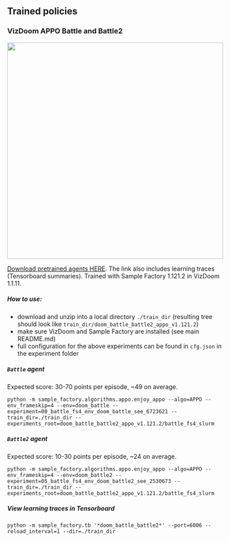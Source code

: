 ## Trained policies

### VizDoom APPO Battle and Battle2

<p align="left">
<img src="https://github.com/alex-petrenko/sample-factory/blob/master/gifs/battle.gif?raw=true" width="500">
</p>

[Download pretrained agents HERE](https://drive.google.com/drive/folders/1uRmivzqvXXQ5YSj18JAB3fh6IWsj3cZI?usp=sharing).
The link also includes learning traces (Tensorboard summaries).
Trained with Sample Factory 1.121.2 in VizDoom 1.1.11.

##### How to use:

* download and unzip into a local directory `./train_dir` (resulting tree should look like `train_dir/doom_battle_battle2_appo_v1.121.2`)
* make sure VizDoom and Sample Factory are installed (see main README.md)
* full configuration for the above experiments can be found in `cfg.json` in the experiment folder

##### `Battle` agent

Expected score: 30-70 points per episode, ~49 on average.

```
python -m sample_factory.algorithms.appo.enjoy_appo --algo=APPO --env_frameskip=4 --env=doom_battle --experiment=00_battle_fs4_env_doom_battle_see_6723621 --train_dir=./train_dir --experiments_root=doom_battle_battle2_appo_v1.121.2/battle_fs4_slurm
```

##### `Battle2` agent

Expected score: 10-30 points per episode, ~24 on average.

```
python -m sample_factory.algorithms.appo.enjoy_appo --algo=APPO --env_frameskip=4 --env=doom_battle2 --experiment=05_battle_fs4_env_doom_battle2_see_2530673 --train_dir=./train_dir --experiments_root=doom_battle_battle2_appo_v1.121.2/battle_fs4_slurm
```

##### View learning traces in Tensorboard

```
python -m sample_factory.tb '*doom_battle_battle2*' --port=6006 --reload_interval=1 --dir=./train_dir
```
